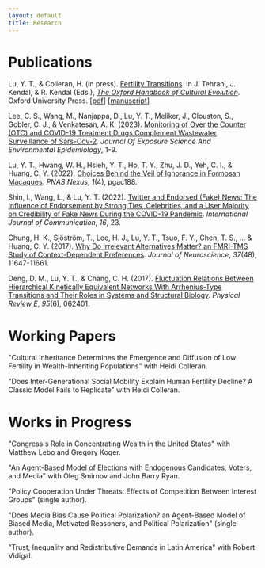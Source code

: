 ```yaml
---
layout: default
title: Research
---
```


<h1>Publications</h1>

Lu, Y. T., & Colleran, H. (in press). <a href="https://doi.org/10.1093/oxfordhb/9780198869252.013.57">Fertility Transitions</a>. In J. Tehrani, J. Kendal, & R. Kendal (Eds.), <a href="https://doi.org/10.1093/oxfordhb/9780198869252.001.0001">*The Oxford Handbook of Cultural Evolution*</a>. Oxford University Press. [<a href="https://yitalu.github.io/pdf/Lu_and_Colleran_2024_Fertility_Transitions.pdf">pdf</a>] [<a href="https://yitalu.github.io/pdf/lu_colleran_fertility_transitions.pdf">manuscript</a>]

Lee, C. S., Wang, M., Nanjappa, D., Lu, Y. T., Meliker, J., Clouston, S., Gobler, C. J., & Venkatesan, A. K. (2023). <a href="https://doi.org/10.1038/s41370-023-00613-2">Monitoring of Over the Counter (OTC) and COVID-19 Treatment Drugs Complement Wastewater Surveillance of Sars-Cov-2</a>. *Journal Of Exposure Science And Environmental Epidemiology*, 1-9.

Lu, Y. T., Hwang, W. H., Hsieh, Y. T., Ho, T. Y., Zhu, J. D., Yeh, C. I., & Huang, C. Y. (2022). <a href="https://doi.org/10.1093/pnasnexus/pgac188">Choices Behind the Veil of Ignorance in Formosan Macaques</a>. *PNAS Nexus*, *1*(4), pgac188.

Shin, I., Wang, L., & Lu, Y. T. (2022). <a href="https://ijoc.org/index.php/ijoc/article/view/18187">Twitter and Endorsed (Fake) News: The Influence of Endorsement by Strong Ties, Celebrities, and a User Majority on Credibility of Fake News During the COVID-19 Pandemic</a>. *International Journal of Communication*, *16*, 23.

Chung, H. K., Sjöström, T., Lee, H. J., Lu, Y. T., Tsuo, F. Y., Chen, T. S., ... & Huang, C. Y. (2017). <a href="http://www.jneurosci.org/content/37/48/11647">Why Do Irrelevant Alternatives Matter? an FMRI-TMS Study of Context-Dependent Preferences</a>. *Journal of Neuroscience*, *37*(48), 11647-11661.

Deng, D. M., Lu, Y. T., & Chang, C. H. (2017). <a href="https://journals.aps.org/pre/abstract/10.1103/PhysRevE.95.062401">Fluctuation Relations Between Hierarchical Kinetically Equivalent Networks With Arrhenius-Type Transitions and Their Roles in Systems and Structural Biology</a>. *Physical Review E*, *95*(6), 062401.


<h1>Working Papers</h1>

"Cultural Inheritance Determines the Emergence and Diffusion of Low Fertility in Wealth-Inheriting Populations" with Heidi Colleran.

"Does Inter-Generational Social Mobility Explain Human Fertility Decline? A Classic Model Fails to Replicate" with Heidi Colleran.


<h1>Works in Progress</h1>

"Congress's Role in Concentrating Wealth in the United States" with Matthew Lebo and Gregory Koger.

"An Agent-Based Model of Elections with Endogenous Candidates, Voters, and Media" with Oleg Smirnov and John Barry Ryan.

"Policy Cooperation Under Threats: Effects of Competition Between Interest Groups" (single author).

"Does Media Bias Cause Political Polarization? an Agent-Based Model of Biased Media, Motivated Reasoners, and Political Polarization" (single author).

"Trust, Inequality and Redistributive Demands in Latin America" with Robert Vidigal.